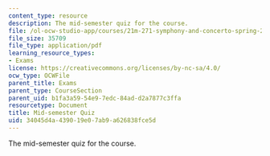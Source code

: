 ```yaml
---
content_type: resource
description: The mid-semester quiz for the course.
file: /ol-ocw-studio-app/courses/21m-271-symphony-and-concerto-spring-2007/34045d4a439019e07ab9a626838fce5d_midterm.pdf
file_size: 35709
file_type: application/pdf
learning_resource_types:
- Exams
license: https://creativecommons.org/licenses/by-nc-sa/4.0/
ocw_type: OCWFile
parent_title: Exams
parent_type: CourseSection
parent_uid: b1fa3a59-54e9-7edc-84ad-d2a7877c3ffa
resourcetype: Document
title: Mid-semester Quiz
uid: 34045d4a-4390-19e0-7ab9-a626838fce5d
---
```

The mid-semester quiz for the course.